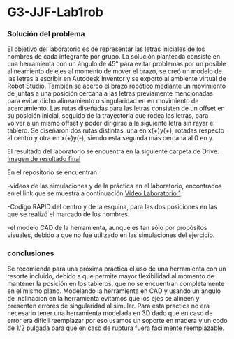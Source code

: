 # G3-JJF-Lab1rob
### Solución del problema
El objetivo del laboratorio es de representar las letras iniciales de los nombres de cada integrante por grupo.
La solución planteada consiste en una herramienta con un ángulo de 45° para evitar problemas por un posible alineamiento de ejes al momento de mover el brazo, se creó un modelo de las letras a escribir en Autodesk Inventor y se exportó al ambiente virtual de Robot Studio. También se acercó el brazo robótico mediante un movimiento de juntas a una posición cercana a las letras previamente mencionadas para evitar dicho alineamiento o singularidad en en movimiento de acercamiento. Las rutas diseñadas para las letras consisten de un offset en su posición inicial, seguido de la trayectoria que rodea las letras, para volver a un mismo offset y poder dirigirse a la siguiente letra sin rayar el tablero. Se diseñaron dos rutas distintas, una en x(+)y(+), rotadas respecto al centro y otra en x(+)y(-), siendo esta segunda más cercana al 0 en y.

El resultado del laboratorio se encuentra en la siguiente carpeta de Drive:
[Imagen de resultado final](https://drive.google.com/file/d/1lQ5JUMA3xT-8_DehqiqwM6muVTgrXkPd/view?usp=share_link)

En el repositorio se encuentran: 

-videos de las simulaciones y de la práctica en el laboratorio, encontrados en el link que se muestra a continuación [Video Laboratorio 1](https://youtu.be/TSpJmbPzFIQ).

-Codigo RAPID del centro y de la esquina, para las dos posiciones en las que se realizó el marcado de los nombres.

-el modelo CAD de la herramienta, aunque es tan sólo por propósitos visuales, debido a que no fue utilizado en las simulaciones del ejercicio.
### conclusiones
Se recomienda para una próxima práctica el uso de una herramienta con un resorte incluido, debido a que permite mayor flexibilidad al momento de mantener la posición en los tableros, que no se encuentran completamente en el mismo plano.
Modelando la herramienta en CAD y usando un angulo de inclinacion en la herramienta evitamos que los ejes se alineen y presenten errores de singularidad al simular.
Para esta practica no era necesario tener una herramienta modelada en 3D dado que en caso de error era dificil reemplazar por eso usamos un soporte en madera y un codo de 1/2 pulgada para que en caso de ruptura fuera facilmente reemplazable.
